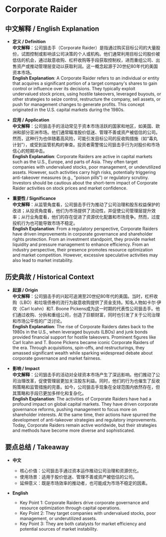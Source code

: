 # Corporate Raider

## 中文解释 / English Explanation

* **定义 / Definition**  
  **中文解释**：公司狙击手（Corporate Raider）是指通过购买目标公司的大量股份，试图控制或影响该公司决策的个人或机构。他们通常利用目标公司股价被低估的机会，通过敌意收购、杠杆收购等手段获取控制权，进而重组公司、出售资产或推动管理层变动以获取利润。这一概念起源于20世纪80年代的美国资本市场。  
  **English Explanation**: A Corporate Raider refers to an individual or entity that acquires a significant portion of a target company's shares to gain control or influence over its decisions. They typically exploit undervalued stock prices, using hostile takeovers, leveraged buyouts, or other strategies to seize control, restructure the company, sell assets, or push for management changes to generate profits. This concept originated in the U.S. capital markets during the 1980s.

* **应用 / Application**  
  **中文解释**：公司狙击手的活动常见于资本市场活跃的国家和地区，如美国、欧洲和部分亚洲市场。他们通常瞄准股价低迷、管理不善或资产被低估的公司。然而，这种行为也伴随着高风险，可能引发目标公司的反收购措施（如“毒丸计划”），或受到监管机构的审查。投资者需警惕公司狙击手行为对股价和市场信心的短期冲击。  
  **English Explanation**: Corporate Raiders are active in capital markets such as the U.S., Europe, and parts of Asia. They often target companies with undervalued stocks, poor management, or underutilized assets. However, such activities carry high risks, potentially triggering anti-takeover measures (e.g., "poison pills") or regulatory scrutiny. Investors should be cautious about the short-term impact of Corporate Raider activities on stock prices and market confidence.

* **重要性 / Significance**  
  **中文解释**：从监管角度看，公司狙击手行为推动了公司治理和股东权益保护的改进；从投资角度看，他们为市场提供了流动性，并促使公司管理层提升效率；从行业角度看，他们的存在促进了资源优化配置和市场竞争。然而，过度投机行为也可能导致市场不稳定。  
  **English Explanation**: From a regulatory perspective, Corporate Raiders have driven improvements in corporate governance and shareholder rights protection. From an investment standpoint, they provide market liquidity and pressure management to enhance efficiency. From an industry perspective, their presence promotes resource optimization and market competition. However, excessive speculative activities may also lead to market instability.

## 历史典故 / Historical Context

* **起源 / Origin**  
  **中文解释**：公司狙击手的兴起可追溯至20世纪80年代的美国。当时，杠杆收购（LBO）和垃圾债券的流行为敌意收购提供了资金支持。知名人物如卡尔·伊坎（Carl Icahn）和T. Boone Pickens成为这一时期的代表性公司狙击手。他们通过收购、分拆和重组公司，创造了巨额财富，同时也引发了关于公司治理和市场公平性的广泛讨论。  
  **English Explanation**: The rise of Corporate Raiders dates back to the 1980s in the U.S., when leveraged buyouts (LBOs) and junk bonds provided financial support for hostile takeovers. Prominent figures like Carl Icahn and T. Boone Pickens became iconic Corporate Raiders of the era. Through acquisitions, spin-offs, and restructurings, they amassed significant wealth while sparking widespread debate about corporate governance and market fairness.

* **影响 / Impact**  
  **中文解释**：公司狙击手的活动对全球资本市场产生了深远影响。他们推动了公司治理改革，促使管理层更加关注股东利益。同时，他们的行为也催生了反收购策略和监管措施的完善。如今，公司狙击手现象在全球范围内依然存在，但其策略和手段已更加多样化和复杂化。  
  **English Explanation**: The activities of Corporate Raiders have had a profound impact on global capital markets. They have driven corporate governance reforms, pushing management to focus more on shareholder interests. At the same time, their actions have spurred the development of anti-takeover strategies and regulatory improvements. Today, Corporate Raiders remain active worldwide, but their strategies and methods have become more diverse and sophisticated.

## 要点总结 / Takeaway

* **中文**  
  - 核心价值：公司狙击手通过资本运作推动公司治理和资源优化。  
  - 使用场景：适用于股价低迷、管理不善或资产被低估的公司。  
  - 延伸意义：既是市场效率的推动者，也可能成为市场不稳定的因素。

* **English**  
  - Key Point 1: Corporate Raiders drive corporate governance and resource optimization through capital operations.  
  - Key Point 2: They target companies with undervalued stocks, poor management, or underutilized assets.  
  - Key Point 3: They are both catalysts for market efficiency and potential sources of market instability.